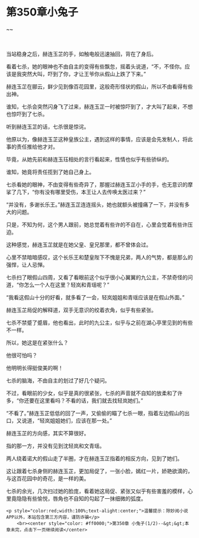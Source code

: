 # 第350章小兔子
~~
    	    <p name="pagetop" href="javascript:void(0);" onclick="return false" style="line-height: 35px;padding: 10px;color: #333;"> </p><p>当站稳身之后，赫连玉芷的手，如触电般迅速抽回，背在了身后。</p><p>看着七杀，她的眼神也不由自主的变得有些飘忽，摇着头说道，“不，不怪你。应该是我突然大叫，吓到了你，才让王爷你从假山上跌了下来。”</p><p>赫连玉芷在郦云，鲜少见到像百花园里，这般奇形怪状的假山，所以不由看得有些出神。</p><p>谁知，七杀会突然闪身飞了过来，赫连玉芷一时被惊吓到了，才大叫了起来，不想也惊吓到了七杀。</p><p>听到赫连玉芷的话，七杀很是惊诧。</p><p>他原以为，像赫连玉芷这种皇族公主，遇到这样的事情，应该是会先发制人，将此事的责任推给他才对。</p><p>毕竟，从她先前和赫连玉珏相处的言行看起来，性情也似乎有些骄纵的。</p><p>谁知，她竟将责任揽到了她自己身上。</p><p>七杀看她的眼神，不由变得有些奇异了，那握过赫连玉芷小手的手，也无意识的摩挲了几下，“你有没有哪里受伤，本王让人去传唤太医过来？”</p><p>“并没有，多谢长乐王。”赫连玉芷连连摇头，她也就额头被撞痛了一下，并没有多大的问题。</p><p>只是，不知为何，这个男人跟前，她总觉着有些许的不自在，心里会觉着有些许压迫。</p><p>这种感觉，赫连玉芷就是在她父皇、皇兄那里，都不曾体会过。</p><p>心里不禁暗暗感叹，这个长乐王和楚皇陛下不愧是兄弟，两人的气势，都是那么的强悍，让人忌惮。</p><p>七杀扫了眼假山四周，又看了看眼前这个似乎很小心翼翼的九公主，不禁奇怪的问道，“你怎么一个人在这里？轻岚和青瑶呢？”</p><p>“我看这假山十分的好看，就多看了一会，轻岚姐姐和青瑶应该是在假山外面。”</p><p>赫连玉芷局促的解释道，双手无意识的绞着衣角，似乎有些紧张。</p><p>七杀不禁蹙了蹙眉，他也看出，此时的九公主，似乎与之前在湖心亭里见到的有些不一样。</p><p>所以，她这是在紧张什么？</p><p>他很可怕吗？</p><p>他明明长得挺俊美的啊！</p><p>七杀的脑海，不由自主的划过了好几个疑问。</p><p>不过，看眼前的少女，似乎是真的很紧张，七杀的声音就不自知的放柔和了许多，“你还要在这里看吗？不看的话，我们就去找轻岚她们。”</p><p>“不看了。”赫连玉芷低低的回了一声，又偷偷的瞄了七杀一眼，指着左边假山的出口，又说道，“轻岚姐姐她们，应该在那一处。”</p><p>赫连玉芷的方向感，其实不算很好。</p><p>指的那一方，并没有见到沈轻岚和文青瑶。</p><p>两人绕着诺大的假山走了半圈，才在赫连玉芷指着的相反方向，见到了她们。</p><p>这让跟着七杀身侧的赫连玉芷，更加局促了，一张小脸，嫣红一片，娇艳欲滴的，与这百花园中的奇花，是一样的美。</p><p>七杀的余光，几次扫过她的脸庞，看着她这局促、紧张又似乎有些害羞的模样，心里竟隐隐有些愉悦，唇角也不自知的勾起了一抹细微的弧度。</p>
    	
   	<p style="color:red;width:100%;text-alight:center;">温馨提示：除妙阅小说APP以外，本站包含第三方内容，谨防诈骗</p>
    	<br><center style="color: #ff0000;">第350章 小兔子(1/2)--&gt;&gt;本章未完，点击下一页继续阅读</center>
    	